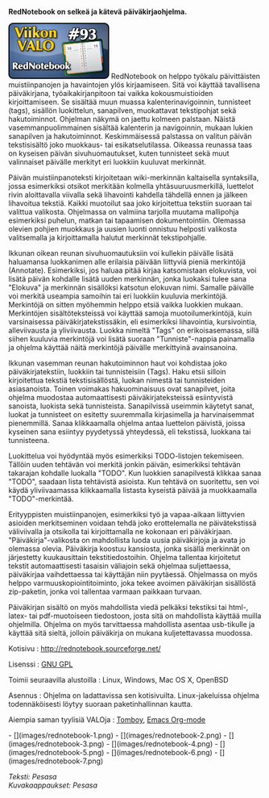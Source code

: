 <!--
Title: RedNotebook
Week: 2x41
Number: 93
Date: 2012/10/07
Pageimage: valo93-rednotebook.png
Tags: Linux,Mac OS X,Windows,OpenBSD,Muistiinpanot,Kalenteri
-->

**RedNotebook on selkeä ja kätevä päiväkirjaohjelma.**

![](images/valo93-rednotebook.png "fig:valo93-rednotebook.png") RedNotebook on
helppo työkalu päivittäisten muistiinpanojen ja havaintojen ylös
kirjaamiseen. Sitä voi käyttää tavallisena päiväkirjana,
työaikakirjanpitoon tai vaikka kokousmuistioiden kirjoittamiseen. Se
sisältää muun muassa kalenterinavigoinnin, tunnisteet (tags), sisällön
luokittelun, sanapilven, muokattavat tekstipohjat sekä hakutoiminnot.
Ohjelman näkymä on jaettu kolmeen palstaan. Näistä vasemmanpuolimmainen
sisältää kalenterin ja navigoinnin, mukaan lukien sanapilven ja
hakutoiminnot. Keskimmäisessä palstassa on valitun päivän tekstisisältö
joko muokkaus- tai esikatselutilassa. Oikeassa reunassa taas on kyseisen
päivän sivuhuomautukset, kuten tunnisteet sekä muut valinnaiset päivälle
merkityt eri luokkiin kuuluvat merkinnät.

Päivän muistiinpanoteksti kirjoitetaan wiki-merkinnän kaltaisella
syntaksilla, jossa esimerkiksi otsikot merkitään kolmella
yhtäsuuruusmerkillä, luettelot rivin aloittavalla viivalla sekä
lihavointi kahdella tähdellä ennen ja jälkeen lihavoitua tekstiä. Kaikki
muotoilut saa joko kirjoitettua tekstiin suoraan tai valittua valikosta.
Ohjelmassa on valmiina tarjolla muutama mallipohja esimerkiksi puhelun,
matkan tai tapaamisen dokumentointiin. Olemassa olevien pohjien muokkaus
ja uusien luonti onnistuu helposti valikosta valitsemalla ja
kirjoittamalla halutut merkinnät tekstipohjalle.

Ikkunan oikean reunan sivuhuomautuksiin voi kullekin päivälle lisätä
haluamansa luokkanimen alle erilaisia päivään liittyviä pieniä
merkintöjä (Annotate). Esimerkiksi, jos haluaa pitää kirjaa katsomistaan
elokuvista, voi lisätä päivän kohdalle lisätä uuden merkinnän, jonka
luokaksi tulee sana "Elokuva" ja merkinnän sisällöksi katsotun elokuvan
nimi. Samalle päivälle voi merkitä useampia samoihin tai eri luokkiin
kuuluvia merkintöjä. Merkintöjä on sitten myöhemmin helppo etsiä vaikka
luokkien mukaan. Merkintöjen sisältöteksteissä voi käyttää samoja
muotoilumerkintöjä, kuin varsinaisessa päiväkirjatekstissäkin, eli
esimerkiksi lihavointia, kursivointia, alleviivausta ja yliviivausta.
Luokka nimeltä "Tags" on erikoisasemassa, sillä siihen kuuluvia
merkintöjä voi lisätä suoraan "Tunniste"-nappia painamalla ja ohjelma
käyttää näitä merkintöjä päivälle merkittyinä avainsanoina.

Ikkunan vasemman reunan hakutoiminnon haut voi kohdistaa joko
päiväkirjatekstiin, luokkiin tai tunnisteisiin (Tags). Haku etsii
silloin kirjoitettua tekstiä tekstisisällöstä, luokan nimestä tai
tunnisteiden asiasanoista. Toinen voimakas hakuominaisuus ovat
sanapilvet, joita ohjelma muodostaa automaattisesti päiväkirjateksteissä
esiintyvistä sanoista, luokista sekä tunnisteista. Sanapilvissä useimmin
käytetyt sanat, luokat ja tunnisteet on esitetty suuremmalla
kirjasimella ja harvinaisemmat pienemmillä. Sanaa klikkaamalla ohjelma
antaa luettelon päivistä, joissa kyseinen sana esiintyy pyydetyssä
yhteydessä, eli tekstissä, luokkana tai tunnisteena.

Luokittelua voi hyödyntää myös esimerkiksi TODO-listojen tekemiseen.
Tällöin uuden tehtävän voi merkitä jonkin päivän, esimerkiksi tehtävän
takarajan kohdalle luokalla "TODO". Kun luokkien sanapilvestä klikkaa
sanaa "TODO", saadaan lista tehtävistä asioista. Kun tehtävä on
suoritettu, sen voi käydä yliviivaamassa klikkaamalla listasta kyseistä
päivää ja muokkaamalla "TODO"-merkintää.

Erityyppisten muistiinpanojen, esimerkiksi työ ja vapaa-aikaan
liittyvien asioiden merkitseminen voidaan tehdä joko erottelemalla ne
päivätekstissä väliviivalla ja otsikolla tai kirjoittamalla ne kokonaan
eri päiväkirjaan. "Päiväkirja"-valikosta on mahdollista luoda uusia
päiväkirjoja ja avata jo olemassa olevia. Päiväkirja koostuu kansiosta,
jonka sisällä merkinnät on järjestetty kuukausittain tekstitiedostoihin.
Ohjelma tallentaa kirjoitetut tekstit automaattisesti tasaisin väliajoin
sekä ohjelmaa suljettaessa, päiväkirjaa vaihdettaessa tai käyttäjän niin
pyytäessä. Ohjelmassa on myös helppo varmuuskopiointitoiminto, joka
tekee avoimen päiväkirjan sisällöstä zip-paketin, jonka voi tallentaa
varmaan paikkaan turvaan.

Päiväkirjan sisältö on myös mahdollista viedä pelkäksi tekstiksi tai
html-, latex- tai pdf-muotoiseen tiedostoon, josta sitä on mahdollista
käyttää muilla ohjelmilla. Ohjelma on myös tarvittaessa mahdollista
asentaa usb-tikulle ja käyttää sitä sieltä, jolloin päiväkirja on mukana
kuljetettavassa muodossa.

Kotisivu
:   <http://rednotebook.sourceforge.net/>

Lisenssi
:   [GNU GPL](GNU_GPL)

Toimii seuraavilla alustoilla
:   Linux, Windows, Mac OS X, OpenBSD

Asennus
:   Ohjelma on ladattavissa sen kotisivuilta. Linux-jakeluissa ohjelma
    todennäköisesti löytyy suoraan paketinhallinnan kautta.

Aiempia saman tyylisiä VALOja
:   [Tomboy](Tomboy), [Emacs Org-mode](Emacs_Org-mode)

<div class="psgallery" markdown="1">
-   [](images/rednotebook-1.png)
-   [](images/rednotebook-2.png)
-   [](images/rednotebook-3.png)
-   [](images/rednotebook-4.png)
-   [](images/rednotebook-5.png)
-   [](images/rednotebook-6.png)
-   [](images/rednotebook-7.png)
</div>

*Teksti: Pesasa* <br />
*Kuvakaappaukset: Pesasa*
